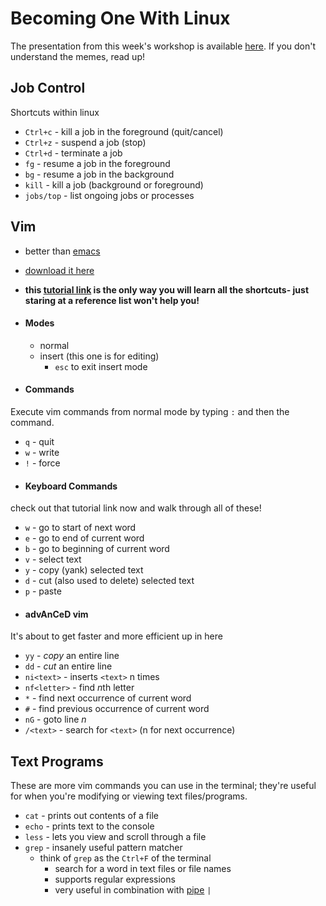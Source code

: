 # Becoming One With Linux

The presentation from this week's workshop is available [here](https://goo.gl/H3Z5jp).  If you don't understand the memes, read up!

## Job Control
Shortcuts within linux
* ```Ctrl+c``` - kill a job in the foreground (quit/cancel)
* ```Ctrl+z``` - suspend a job (stop)
* ```Ctrl+d``` - terminate a job
* ```fg``` - resume a job in the foreground
* ```bg``` - resume a job in the background
* ```kill``` - kill a job (background or foreground)
* ```jobs/top``` - list ongoing jobs or processes

## Vim
* better than [emacs][1]
* [download it here][2]
* **this [tutorial link][3] is the only way you will learn all the shortcuts- just staring at a reference list won't help you!**

* #### Modes
  - normal
  - insert (this one is for editing)
    - ```esc``` to exit insert mode
  
* #### Commands
Execute vim commands from normal mode by typing ```:``` and then the command.
  - ```q``` - quit
  - ```w``` - write
  - ```!``` - force

* #### Keyboard Commands
check out that tutorial link now and walk through all of these!
  - ```w``` - go to start of next word
  - ```e``` - go to end of current word
  - ```b``` - go to beginning of current word
  - ```v``` - select text
  - ```y``` - copy (yank) selected text
  - ```d``` - cut (also used to delete) selected text
  - ```p``` - paste

* #### advAnCeD vim
It's about to get faster and more efficient up in here
  - ```yy``` - *copy* an entire line
  - ```dd``` - *cut* an entire line
  - ```ni<text>``` - inserts ```<text>``` n times 
  - ```nf<letter>``` - find *n*th letter 
  - ```*``` - find next occurrence of current word
  - ```#``` - find previous occurrence of current word
  - ```nG``` - goto line *n*
  - ```/<text>``` - search for ```<text>``` (n for next occurrence)

## Text Programs
These are more vim commands you can use in the terminal; they're useful for when you're modifying or viewing text files/programs.

* ```cat``` - prints out contents of a file
* ```echo``` - prints text to the console
* ```less``` - lets you view and scroll through a file
* ```grep``` - insanely useful pattern matcher
  - think of ```grep``` as the ```Ctrl+F``` of the terminal
    - search for a word in text files or file names
    - supports regular expressions
    - very useful in combination with [pipe][4] ```|```

[1]:https://www.gnu.org/software/emacs/
[2]:http://www.vim.org/
[3]:http://vim.wikia.com/wiki/Tutorial
[4]:http://www.codecoffee.com/tipsforlinux/articles/25.html


